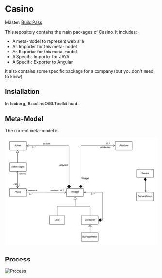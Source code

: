 # Casino

Master: [Build Pass](https://github.com/badetitou/Casino/workflows/CI/badge.svg)


This repository contains the main packages of Casino.
It includes:

- A meta-model to represent web site
- An Importer for this meta-model
- An Exporter for this meta-model
- A Specific Importer for JAVA
- A Specific Exporter to Angular

It also contains some specific package for a company (but you don't need to know)

## Installation

In Iceberg, BaselineOfBLToolkit load.

## Meta-Model

The current meta-model is

![Meta Model V4.5](./doc/images/ModelV4.png)

## Process

![Process](http://www.plantuml.com/plantuml/proxy?src=https://raw.githubusercontent.com/badetitou/Casino/master/doc/process.puml)
